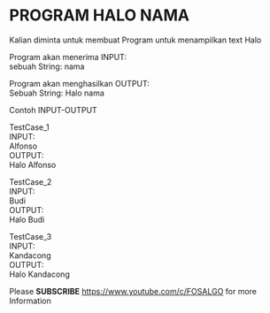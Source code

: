 # PROGRAM HALO NAMA
Kalian diminta untuk membuat Program untuk menampilkan text Halo <Nama>

Program akan menerima INPUT:<br>
sebuah String: nama

Program akan menghasilkan OUTPUT:<br>
Sebuah String: Halo nama

Contoh INPUT-OUTPUT

TestCase_1<br>
INPUT:<br>
Alfonso<br>
OUTPUT:<br>
Halo Alfonso<br>

TestCase_2<br>
INPUT:<br>
Budi<br>
OUTPUT:<br>
Halo Budi<br>

TestCase_3<br>
INPUT:<br>
Kandacong<br>
OUTPUT:<br>
Halo Kandacong<br>

Please <b>SUBSCRIBE</b> https://www.youtube.com/c/FOSALGO for more Information
